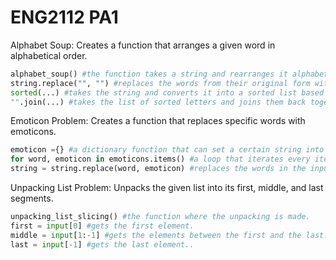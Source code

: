 # ENG2112 PA1

Alphabet Soup: Creates a function that arranges a given word in alphabetical order.

```python
alphabet_soup() #the function takes a string and rearranges it alphabetically.
string.replace("", "") #replaces the words from their original form with the alphabetical one.
sorted(...) #takes the string and converts it into a sorted list based on the letter's ASCII values.
"".join(...) #takes the list of sorted letters and joins them back together into a single string.
```

Emoticon Problem: Creates a function that replaces specific words with emoticons.

```python
emoticon ={} #a dictionary function that can set a certain string into an emoticon of your choosing.
for word, emoticon in emoticons.items() #a loop that iterates every item in the emoticons dictionary.
string = string.replace(word, emoticon) #replaces the words in the input with their set of emoticons.
```

Unpacking List Problem: Unpacks the given list into its first, middle, and last segments.

```python
unpacking_list_slicing() #the function where the unpacking is made.
first = input[0] #gets the first element.
middle = input[1:-1] #gets the elements between the first and the last.
last = input[-1] #gets the last element..
```
